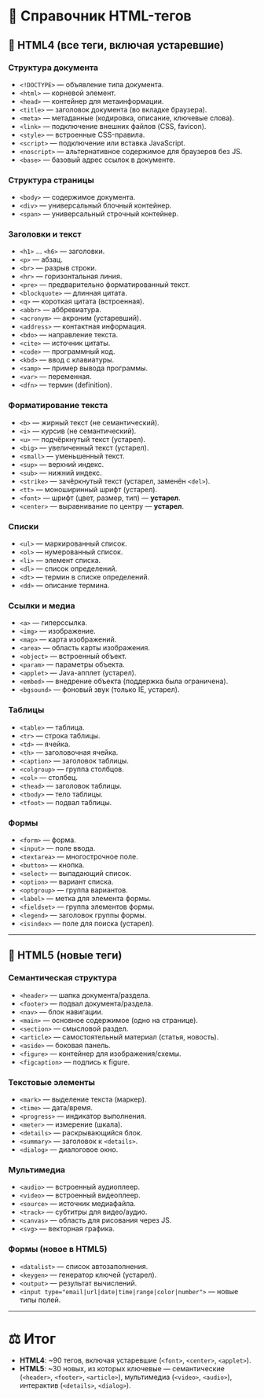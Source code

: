 # 📘 Справочник HTML-тегов

## 🔹 HTML4 (все теги, включая устаревшие)

### Структура документа
- `<!DOCTYPE>` — объявление типа документа.
- `<html>` — корневой элемент.
- `<head>` — контейнер для метаинформации.
- `<title>` — заголовок документа (во вкладке браузера).
- `<meta>` — метаданные (кодировка, описание, ключевые слова).
- `<link>` — подключение внешних файлов (CSS, favicon).
- `<style>` — встроенные CSS-правила.
- `<script>` — подключение или вставка JavaScript.
- `<noscript>` — альтернативное содержимое для браузеров без JS.
- `<base>` — базовый адрес ссылок в документе.

### Структура страницы
- `<body>` — содержимое документа.
- `<div>` — универсальный блочный контейнер.
- `<span>` — универсальный строчный контейнер.

### Заголовки и текст
- `<h1>` … `<h6>` — заголовки.
- `<p>` — абзац.
- `<br>` — разрыв строки.
- `<hr>` — горизонтальная линия.
- `<pre>` — предварительно форматированный текст.
- `<blockquote>` — длинная цитата.
- `<q>` — короткая цитата (встроенная).
- `<abbr>` — аббревиатура.
- `<acronym>` — акроним (устаревший).
- `<address>` — контактная информация.
- `<bdo>` — направление текста.
- `<cite>` — источник цитаты.
- `<code>` — программный код.
- `<kbd>` — ввод с клавиатуры.
- `<samp>` — пример вывода программы.
- `<var>` — переменная.
- `<dfn>` — термин (definition).

### Форматирование текста
- `<b>` — жирный текст (не семантический).
- `<i>` — курсив (не семантический).
- `<u>` — подчёркнутый текст (устарел).
- `<big>` — увеличенный текст (устарел).
- `<small>` — уменьшенный текст.
- `<sup>` — верхний индекс.
- `<sub>` — нижний индекс.
- `<strike>` — зачёркнутый текст (устарел, заменён `<del>`).
- `<tt>` — моноширинный шрифт (устарел).
- `<font>` — шрифт (цвет, размер, тип) — **устарел**.
- `<center>` — выравнивание по центру — **устарел**.

### Списки
- `<ul>` — маркированный список.
- `<ol>` — нумерованный список.
- `<li>` — элемент списка.
- `<dl>` — список определений.
- `<dt>` — термин в списке определений.
- `<dd>` — описание термина.

### Ссылки и медиа
- `<a>` — гиперссылка.
- `<img>` — изображение.
- `<map>` — карта изображений.
- `<area>` — область карты изображения.
- `<object>` — встроенный объект.
- `<param>` — параметры объекта.
- `<applet>` — Java-апплет (устарел).
- `<embed>` — внедрение объекта (поддержка была ограничена).
- `<bgsound>` — фоновый звук (только IE, устарел).

### Таблицы
- `<table>` — таблица.
- `<tr>` — строка таблицы.
- `<td>` — ячейка.
- `<th>` — заголовочная ячейка.
- `<caption>` — заголовок таблицы.
- `<colgroup>` — группа столбцов.
- `<col>` — столбец.
- `<thead>` — заголовок таблицы.
- `<tbody>` — тело таблицы.
- `<tfoot>` — подвал таблицы.

### Формы
- `<form>` — форма.
- `<input>` — поле ввода.
- `<textarea>` — многострочное поле.
- `<button>` — кнопка.
- `<select>` — выпадающий список.
- `<option>` — вариант списка.
- `<optgroup>` — группа вариантов.
- `<label>` — метка для элемента формы.
- `<fieldset>` — группа элементов формы.
- `<legend>` — заголовок группы формы.
- `<isindex>` — поле для поиска (устарел).

---

## 🔹 HTML5 (новые теги)

### Семантическая структура
- `<header>` — шапка документа/раздела.
- `<footer>` — подвал документа/раздела.
- `<nav>` — блок навигации.
- `<main>` — основное содержимое (одно на странице).
- `<section>` — смысловой раздел.
- `<article>` — самостоятельный материал (статья, новость).
- `<aside>` — боковая панель.
- `<figure>` — контейнер для изображения/схемы.
- `<figcaption>` — подпись к figure.

### Текстовые элементы
- `<mark>` — выделение текста (маркер).
- `<time>` — дата/время.
- `<progress>` — индикатор выполнения.
- `<meter>` — измерение (шкала).
- `<details>` — раскрывающийся блок.
- `<summary>` — заголовок к `<details>`.
- `<dialog>` — диалоговое окно.

### Мультимедиа
- `<audio>` — встроенный аудиоплеер.
- `<video>` — встроенный видеоплеер.
- `<source>` — источник медиафайла.
- `<track>` — субтитры для видео/аудио.
- `<canvas>` — область для рисования через JS.
- `<svg>` — векторная графика.

### Формы (новое в HTML5)
- `<datalist>` — список автозаполнения.
- `<keygen>` — генератор ключей (устарел).
- `<output>` — результат вычислений.
- `<input type="email|url|date|time|range|color|number">` — новые типы полей.

---

# ⚖️ Итог

- **HTML4**: ~90 тегов, включая устаревшие (`<font>`, `<center>`, `<applet>`).  
- **HTML5**: ~30 новых, из которых ключевые — семантические (`<header>`, `<footer>`, `<article>`), мультимедиа (`<video>`, `<audio>`), интерактив (`<details>`, `<dialog>`).  

